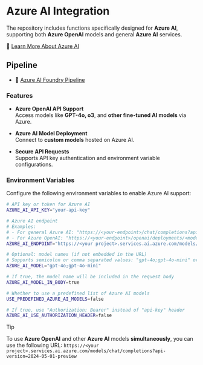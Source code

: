 # Azure AI Integration

The repository includes functions specifically designed for **Azure AI**, supporting both **Azure OpenAI** models and general **Azure AI** services.

🔗 [Learn More About Azure AI](https://azure.microsoft.com/en-us/solutions/ai)

## Pipeline

- 🧩 [Azure AI Foundry Pipeline](../pipelines/azure/azure_ai_foundry.py)

### Features

- **Azure OpenAI API Support**  
  Access models like **GPT-4o, o3**, and **other fine-tuned AI models** via Azure.

- **Azure AI Model Deployment**  
  Connect to **custom models** hosted on Azure AI.

- **Secure API Requests**  
  Supports API key authentication and environment variable configurations.

### Environment Variables

Configure the following environment variables to enable Azure AI support:

```bash
# API key or token for Azure AI
AZURE_AI_API_KEY="your-api-key"

# Azure AI endpoint
# Examples:
# - For general Azure AI: "https://<your-endpoint>/chat/completions?api-version=2024-05-01-preview"
# - For Azure OpenAI: "https://<your-endpoint>/openai/deployments/<model-name>/chat/completions?api-version=2024-08-01-preview"
AZURE_AI_ENDPOINT="https://<your project>.services.ai.azure.com/models/chat/completions?api-version=2024-05-01-preview"

# Optional: model names (if not embedded in the URL)
# Supports semicolon or comma separated values: "gpt-4o;gpt-4o-mini" or "gpt-4o,gpt-4o-mini"
AZURE_AI_MODEL="gpt-4o;gpt-4o-mini"

# If true, the model name will be included in the request body
AZURE_AI_MODEL_IN_BODY=true

# Whether to use a predefined list of Azure AI models
USE_PREDEFINED_AZURE_AI_MODELS=false

# If true, use "Authorization: Bearer" instead of "api-key" header
AZURE_AI_USE_AUTHORIZATION_HEADER=false
```

> [!TIP]  
> To use **Azure OpenAI** and other **Azure AI** models **simultaneously**, you can use the following URL: `https://<your project>.services.ai.azure.com/models/chat/completions?api-version=2024-05-01-preview`
